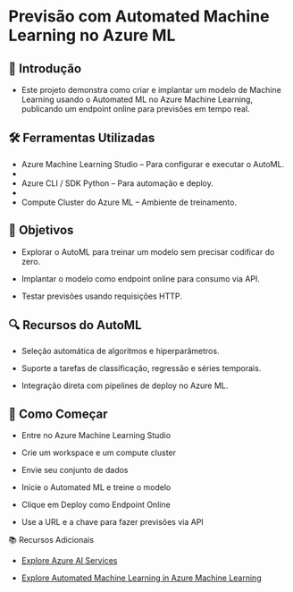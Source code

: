 # Previsão com Automated Machine Learning no Azure ML

## 📌 Introdução
- Este projeto demonstra como criar e implantar um modelo de Machine Learning usando o Automated ML no Azure Machine Learning, publicando um endpoint online para previsões em tempo real.

## 🛠️ Ferramentas Utilizadas

- Azure Machine Learning Studio – Para configurar e executar o AutoML.
- 
- Azure CLI / SDK Python – Para automação e deploy.
- 
- Compute Cluster do Azure ML – Ambiente de treinamento.

## 🎯 Objetivos

- Explorar o AutoML para treinar um modelo sem precisar codificar do zero.

- Implantar o modelo como endpoint online para consumo via API.

- Testar previsões usando requisições HTTP.

## 🔍 Recursos do AutoML

- Seleção automática de algoritmos e hiperparâmetros.

- Suporte a tarefas de classificação, regressão e séries temporais.

- Integração direta com pipelines de deploy no Azure ML.

## 🚀 Como Começar

- Entre no Azure Machine Learning Studio

- Crie um workspace e um compute cluster

- Envie seu conjunto de dados

- Inicie o Automated ML e treine o modelo

- Clique em Deploy como Endpoint Online

- Use a URL e a chave para fazer previsões via API

📚 Recursos Adicionais

- [Explore Azure AI Services](https://microsoftlearning.github.io/mslearn-ai-fundamentals/Instructions/Labs/02-content-safety.html)

- [Explore Automated Machine Learning in Azure Machine Learning](https://microsoftlearning.github.io/mslearn-ai-fundamentals/Instructions/Labs/01-machine-learning.html)








